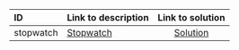 | ID | Link to description | Link to solution |
|:---|:---|:---:|
| stopwatch | [Stopwatch](https://open.kattis.com/problems/stopwatch) | [Solution](https://github.com/versenyi98/leetcode-solutions/tree/main/solutions/Stopwatch)|
